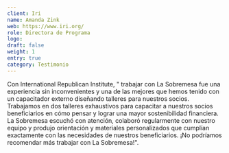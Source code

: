 ```yaml
---
client: Iri
name: Amanda Zink
web: https://www.iri.org/
role: Directora de Programa
logo: 
draft: false
weight: 1
entry: true
category: Testimonio
---
```


Con International Republican Institute, " trabajar con La Sobremesa fue una experiencia sin inconvenientes y una de las mejores que hemos tenido con un capacitador externo diseñando talleres para nuestros socios. Trabajamos en dos talleres exhaustivos para capacitar a nuestros socios beneficiarios en cómo pensar y lograr una mayor sostenibilidad financiera. La Sobremesa escuchó con atención, colaboró regularmente con nuestro equipo y produjo orientación y materiales personalizados que cumplían exactamente con las necesidades de nuestros beneficiarios. ¡No podríamos recomendar más trabajar con La Sobremesa!".